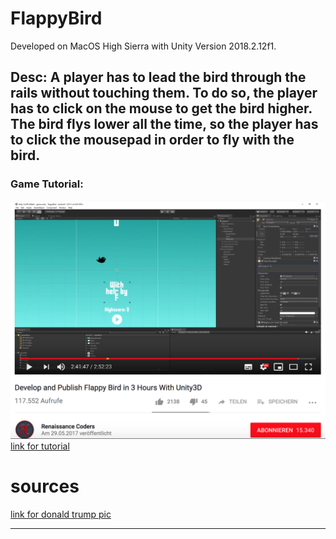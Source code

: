 # FlappyBird

Developed on MacOS High Sierra with Unity Version 2018.2.12f1.

Desc: A player has to lead the bird through the rails without touching them. To do so, the player has to click on the mouse to get the bird higher. The bird flys lower all the time, so the player has to click the mousepad in order to fly with the bird.
------

### Game Tutorial:
![tutorial](./Screenshots/tutorial.png)
[link for tutorial](https://www.youtube.com/watch?v=A-GkNM8M5p8)

# sources
[link for donald trump pic](https://www.clipartmax.com/middle/m2i8d3K9Z5Z5A0i8_free-clipart-of-donald-trump-waving-impeachment-all-the-reasons-donald-trump/)

----
